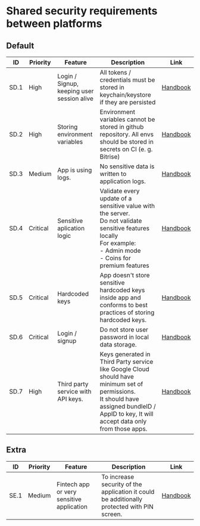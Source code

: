 # Shared security requirements between platforms

## Default

| ID  | Priority | Feature | Description | Link |
| --  | -- | ---------------------- | ---------------------- | - |
| SD.1 | High | Login / Signup, keeping user session alive | All tokens / credentials must be stored in keychain/keystore if they are persisted | [Handbook](Handbooks/TODO.md) |
| SD.2 | High | Storing environment variables | Environment variables cannot be stored in github repository. All envs should be stored in secrets on CI (e. g. Bitrise) | [Handbook](Handbooks/TODO.md) |
| SD.3 | Medium | App is using logs. | No sensitive data is written to application logs. | [Handbook](Handbooks/TODO.md) |
| SD.4 | Critical |  Sensitive aplication logic | Validate every update of a sensitive value with the server. <br> Do not validate sensitive features locally <br> For example: <br> - Admin mode <br> - Coins for premium features | [Handbook](Handbooks/TODO.md) |
| SD.5 | Critical | Hardcoded keys | App doesn't store sensitive hardcoded keys inside app and conforms to best practices of storing hardcoded keys. | [Handbook](Handbooks/TODO.md) |
| SD.6 | Critical | Login / signup | Do not store user password in local data storage. | [Handbook](Handbooks/TODO.md) |
| SD.7 | High | Third party service with API keys. | Keys generated in Third Party service like Google Cloud should have minimum set of permissions. <br> It should have assigned bundleID / AppID to key, It will accept data only from those apps. | [Handbook](Handbooks/TODO.md) |


## Extra

| ID  | Priority | Feature | Description | Link |
| --  | -- | ---------------------- | ---------------------- | - |
| SE.1 | Medium | Fintech app or very sensitive application | To increase security of the application it could be additionally protected with PIN screen. | [Handbook](Handbooks/TODO.md) |

